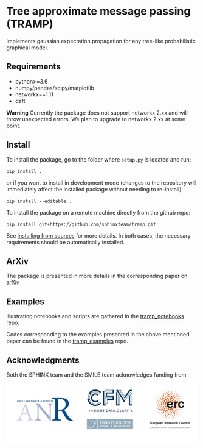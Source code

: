 # Tree approximate message passing (TRAMP)

Implements gaussian expectation propagation for any tree-like probabilistic graphical model.

## Requirements

- python>=3.6
- numpy/pandas/scipy/matplotlib
- networkx==1.11
- daft

**Warning** Currently the package does not support networkx 2.xx and will throw unexpected errors. We plan to upgrade to networkx 2.xx at some point.

## Install

To install the package, go to the folder where `setup.py` is located and run:

```
pip install .
```

or if you want to install in development mode (changes to the repository will immediately affect the installed package without needing to re-install):
```
pip install --editable .
```

To install the package on a remote machine directly from the github repo:
```
pip install git+https://github.com/sphinxteam/tramp.git
```

See [installing from sources](https://packaging.python.org/guides/installing-using-pip-and-virtual-environments/#installing-from-source) for more details.
In both cases, the necessary requirements should be automatically installed.

## ArXiv

The package is presented in more details in the corresponding paper on [arXiv](https://github.com/sphinxteam/tramp/)

## Examples

Illustrating notebooks and scripts are gathered in the [tramp_notebooks](https://github.com/sphinxteam/tramp_notebooks) repo.

Codes corresponding to the examples presented in the above mentioned paper can be found in the [tramp_examples](https://github.com/benjaminaubin/tramp_examples) repo.

## Acknowledgments

Both the SPHINX team and the SMILE team acknowledges funding from:

![](logos.png)
